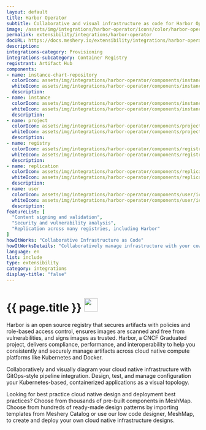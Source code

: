 ```yaml
---
layout: default
title: Harbor Operator
subtitle: Collaborative and visual infrastructure as code for Harbor Operator
image: /assets/img/integrations/harbor-operator/icons/color/harbor-operator-color.svg
permalink: extensibility/integrations/harbor-operator
docURL: https://docs.meshery.io/extensibility/integrations/harbor-operator
description: 
integrations-category: Provisioning
integrations-subcategory: Container Registry
registrant: Artifact Hub
components: 
- name: instance-chart-repository
  colorIcon: assets/img/integrations/harbor-operator/components/instance-chart-repository/icons/color/instance-chart-repository-color.svg
  whiteIcon: assets/img/integrations/harbor-operator/components/instance-chart-repository/icons/white/instance-chart-repository-white.svg
  description: 
- name: instance
  colorIcon: assets/img/integrations/harbor-operator/components/instance/icons/color/instance-color.svg
  whiteIcon: assets/img/integrations/harbor-operator/components/instance/icons/white/instance-white.svg
  description: 
- name: project
  colorIcon: assets/img/integrations/harbor-operator/components/project/icons/color/project-color.svg
  whiteIcon: assets/img/integrations/harbor-operator/components/project/icons/white/project-white.svg
  description: 
- name: registry
  colorIcon: assets/img/integrations/harbor-operator/components/registry/icons/color/registry-color.svg
  whiteIcon: assets/img/integrations/harbor-operator/components/registry/icons/white/registry-white.svg
  description: 
- name: replication
  colorIcon: assets/img/integrations/harbor-operator/components/replication/icons/color/replication-color.svg
  whiteIcon: assets/img/integrations/harbor-operator/components/replication/icons/white/replication-white.svg
  description: 
- name: user
  colorIcon: assets/img/integrations/harbor-operator/components/user/icons/color/user-color.svg
  whiteIcon: assets/img/integrations/harbor-operator/components/user/icons/white/user-white.svg
  description: 
featureList: [
  "Content signing and validation",
  "Security and vulnerability analysis",
  "Replication across many registries, including Harbor"
]
howItWorks: "Collaborative Infrastructure as Code"
howItWorksDetails: "Collaboratively manage infrastructure with your coworkers synchronously sharing the same designs."
language: en
list: include
type: extensibility
category: integrations
display-title: "false"
---
```

<h1>{{ page.title }} <img src="{{ page.image }}" style="width: 35px; height: 35px;" /></h1>

<p>
Harbor is an open source registry that secures artifacts with policies and role-based access control, ensures images are scanned and free from vulnerabilities, and signs images as trusted. Harbor, a CNCF Graduated project, delivers compliance, performance, and interoperability to help you consistently and securely manage artifacts across cloud native compute platforms like Kubernetes and Docker.
</p>
<p>
    Collaboratively and visually diagram your cloud native infrastructure with GitOps-style pipeline integration. Design, test, and manage configuration your Kubernetes-based, containerized applications as a visual topology.
</p>
<p>
    Looking for best practice cloud native design and deployment best practices? Choose from thousands of pre-built components in MeshMap. Choose from hundreds of ready-made design patterns by importing templates from Meshery Catalog or use our low code designer, MeshMap, to create and deploy your own cloud native infrastructure designs.
</p>
